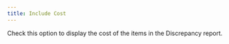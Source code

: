 ```yaml
---
title: Include Cost
---
```



Check this option to display the cost of the items in the Discrepancy  report.
